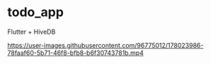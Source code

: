 # todo_app

Flutter + HiveDB

https://user-images.githubusercontent.com/96775012/178023986-78faaf60-5b71-46f8-bfb8-b6f30743781b.mp4
